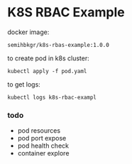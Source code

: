 # K8S RBAC Example

docker image:

`semihbkgr/k8s-rbas-example:1.0.0`

to create pod in k8s cluster:

```shell
kubectl apply -f pod.yaml
```

to get logs:

```shell
kubectl logs k8s-rbac-exampl
```

### todo

- pod resources
- pod port expose
- pod health check
- container explore
